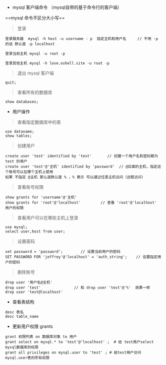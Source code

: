 - mysql 客户端命令 （mysql自带的基于命令行的客户端）

==mysql 命令不区分大小写==

>  登录

```mysql
登录服务器  mysql -h host -u username - p  指定主机和用户名     // 不用 -p 的话 默认是 -p localhost

登录当前主机 mysql -u root -p 

登录其他主机 mysql -h love.oshell.site -u root -p

```

>  退出 mysql 客户端

```mysql
quit;
```

>  查看所有的数据库

```mysql
show databases;
```

- 用户操作

>  查看指定数据库中的表

```
use dataname;
show tables;
```

>  创建用户

```mysql
create user 'test' identified by 'test'       // 创建一个用户名和密码都为 test 的用户
create user 'test'@'主机' identified by 'password'  // @后面的主机，指定这个账号可以在哪个主机上使用
如果 不指定 @主机 那么就默认是 % ，% 表示 可以通过任意主机访问（远程访问）
```

>  查看账号权限

```mysql
show grants for 'username'@'主机'   
show grants for 'root'@'localhost'         // 查看 'root'@'localhost'  用户的权限
```

> 查看用户可以在哪些主机上登录

```mysql
use mysql;
select user,host from user;
```

>  设置密码

```mysql
set password = 'password';        // 设置当前用户的密码
SET PASSWORD FOR 'jeffrey'@'localhost' = 'auth_string';    // 设置指定用户的密码
```

>  删除账号

```mysql
drop user '用户名@主机'    
drop user 'test'               // 和 drop user 'test'@'%'  效果一样
drop user 'test@localhost'
```

- 查看表结构

```mysql
desc 表名
desc table_name
```

- 更新用户权限 grants 

```mysql
grant 权限列表 on 数据库对象 to 用户
grant select on mysql.* to 'test'@'localhost' ;  # 给 test用户select mysql数据库的权限
grant all privileges on mysql.user to 'test' ; # 给test用户访问mysql.user表的所有权限
```

